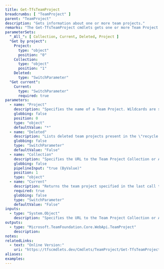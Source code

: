```yaml
---
title: Get-TfsTeamProject
breadcrumbs: [ "TeamProject" ]
parent: "TeamProject"
description: "Gets information about one or more team projects."
remarks: "The Get-TfsTeamProject cmdlets gets one or more Team Project objects (an instance of Microsoft.TeamFoundation.Core.WebApi.TeamProject) from the supplied Team Project Collection."
parameterSets: 
  "_All_": [ Collection, Current, Deleted, Project ] 
  "Get by project":  
    Project: 
      type: "object"  
      position: "0"  
    Collection: 
      type: "object"  
      position: "1"  
    Deleted: 
      type: "SwitchParameter"  
  "Get current":  
    Current: 
      type: "SwitchParameter"  
      required: true 
parameters: 
  - name: "Project" 
    description: "Specifies the name of a Team Project. Wildcards are supported. When omitted, all team projects in the supplied collection are returned." 
    globbing: false 
    position: 0 
    type: "object" 
    defaultValue: "*" 
  - name: "Deleted" 
    description: "Lists deleted team projects present in the \"recycle bin\"" 
    globbing: false 
    type: "SwitchParameter" 
    defaultValue: "False" 
  - name: "Collection" 
    description: "Specifies the URL to the Team Project Collection or Azure DevOps Organization to connect to, a TfsTeamProjectCollection object (Windows PowerShell only), or a VssConnection object. You can also connect to an Azure DevOps Services organizations by simply providing its name instead of the full URL. For more details, see the Get-TfsTeamProjectCollection cmdlet. When omitted, it defaults to the connection set by Connect-TfsTeamProjectCollection (if any)." 
    globbing: false 
    pipelineInput: "true (ByValue)" 
    position: 1 
    type: "object" 
  - name: "Current" 
    description: "Returns the team project specified in the last call to Connect-TfsTeamProject (i.e. the \"current\" team project)" 
    required: true 
    globbing: false 
    type: "SwitchParameter" 
    defaultValue: "False"
inputs: 
  - type: "System.Object" 
    description: "Specifies the URL to the Team Project Collection or Azure DevOps Organization to connect to, a TfsTeamProjectCollection object (Windows PowerShell only), or a VssConnection object. You can also connect to an Azure DevOps Services organizations by simply providing its name instead of the full URL. For more details, see the Get-TfsTeamProjectCollection cmdlet. When omitted, it defaults to the connection set by Connect-TfsTeamProjectCollection (if any)."
outputs: 
  - type: "Microsoft.TeamFoundation.Core.WebApi.TeamProject" 
    description: 
notes: 
relatedLinks: 
  - text: "Online Version:" 
    uri: "https://tfscmdlets.dev/Cmdlets/TeamProject/Get-TfsTeamProject"
aliases: 
examples: 
---
```

